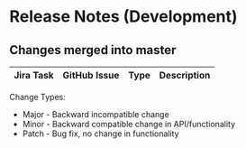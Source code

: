 Release Notes (Development)
===========================

Changes merged into master
--------------------------
| Jira Task | GitHub Issue | Type | Description |
|-----------|--------------|------|-------------|


Change Types:
* Major - Backward incompatible change
* Minor - Backward compatible change in API/functionality
* Patch - Bug fix, no change in functionality



